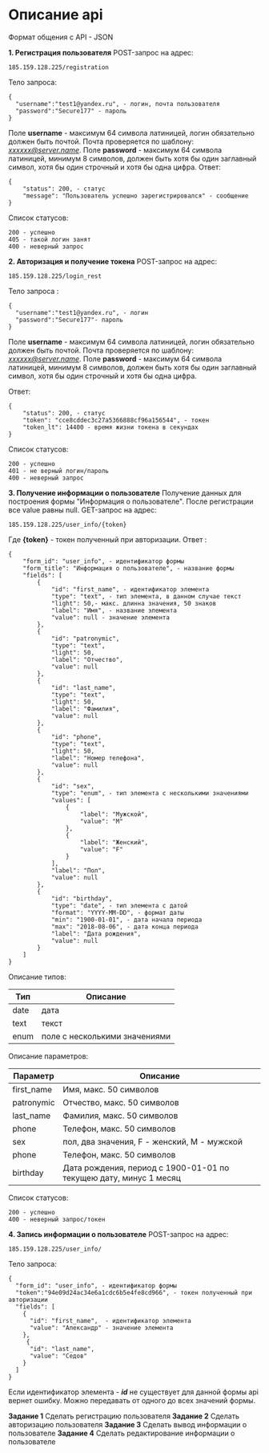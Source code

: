 

# Описание api

 
Формат общения с API - JSON 

**1. Регистрация пользователя**
POST-запрос на адрес:

    185.159.128.225/registration
Тело запроса:

    {
      "username":"test1@yandex.ru", - логин, почта пользователя
      "password":"Secure177" - пароль
    }
Поле **username** -  максимум 64 символа латиницей, логин обязательно должен быть почтой. Почта проверяется по шаблону: *xxxxxx@server.name*.
Поле **password** - максимум 64 символа латиницей, минимум 8 символов, должен быть хотя бы один заглавный символ, хотя бы один строчный и хотя бы одна цифра.
Ответ:

    {
        "status": 200, - статус 
        "message": "Пользователь успешно зарегистрировался" - сообщение
    }
Список статусов:

    200 - успешно
    405 - такой логин занят 
    400 - неверный запрос 
	
	

 **2. Авторизация  и получение токена**
 POST-запрос на адрес:

    185.159.128.225/login_rest
Тело запроса :

    {
      "username":"test1@yandex.ru", - логин
      "password":"Secure177"- пароль
    }
Поле **username** -  максимум 64 символа латиницей, логин обязательно должен быть почтой. Почта проверяется по шаблону: *xxxxxx@server.name*.
Поле **password** - максимум 64 символа латиницей, минимум 8 символов, должен быть хотя бы один заглавный символ, хотя бы один строчный и хотя бы одна цифра.

Ответ:

    {
        "status": 200, - статус
        "token": "cce8cddec3c27a5366888cf96a156544", - токен
        "token_lt": 14400 - время жизни токена в секундах
    }
Список статусов:

    200 - успешно
    401 - не верный логин/пароль
    400 - неверный запрос
**3. **Получение информации о пользователе****
Получение данных для построения формы "Информация о пользователе".
После регистрации все value  равны null.
GET-запрос на адрес:

    185.159.128.225/user_info/{token}
Где **{token}** - токен полученный при авторизации.
Ответ :

    {
        "form_id": "user_info", - идентификатор формы
        "form_title": "Информация о пользователе", - название формы  
        "fields": [
            {
                "id": "first_name", - идентификатор элемента
                "type": "text", - тип элемента, в данном случае текст
                "light": 50,- макс. длинна значения, 50 знаков
                "label": "Имя", - название элемента
                "value": null - значение элемента
            },
            {
                "id": "patronymic",
                "type": "text",
                "light": 50,
                "label": "Отчество",
                "value": null
            },
            {
                "id": "last_name",
                "type": "text",
                "light": 50,
                "label": "Фамилия",
                "value": null
            },
            {
                "id": "phone",
                "type": "text",
                "light": 50,
                "label": "Номер телефона",
                "value": null
            },
            {
                "id": "sex",
                "type": "enum", - тип элемента с несколькими значениями
                "values": [
                    {
                        "label": "Мужской",
                        "value": "M"
                    },
                    {
                        "label": "Женский",
                        "value": "F"
                    }
                ],
                "label": "Пол",
                "value": null
            },
            {
                "id": "birthday", 
                "type": "date", - тип элемента с датой 
                "format": "YYYY-MM-DD", - формат даты
                "min": "1900-01-01", - дата начала периода
                "max": "2018-08-06", - дата конца периода
                "label": "Дата рождения",
                "value": null
            }
        ]
    }

  
Описание типов:

|Тип| Описание  |
|--|--|
| date | дата
text | текст
enum| поле с несколькими значениями

Описание параметров:

|Параметр |Описание  |
|--|--|
| first_name | Имя, макс. 50 символов |
| patronymic| Отчество, макс. 50 символов |
| last_name| Фамилия, макс. 50 символов |
| phone| Телефон, макс. 50 символов |
| sex| пол, два значения, F - женский, M - мужской |
| phone| Телефон, макс. 50 символов |
| birthday|Дата рождения, период с 1900-01-01 по текущею дату, минус 1 месяц |

Список статусов:

    200 - успешно
    400 - неверный запрос/токен

**4. **Запись информации о пользователе****
POST-запрос на адрес:

    185.159.128.225/user_info/
Тело запроса:

    {    
      "form_id": "user_info", - идентификатор формы
      "token":"94e09d24ac34e6a1cdc6b5e4fe8cd966", - токен полученный при авторизации
      "fields": [
        {
          "id": "first_name",  - идентификатор элемента
          "value": "Александр" - значение элемента
        },
         {
          "id": "last_name",
          "value": "Седов"
        }
      ]
    }
Если идентификатор элемента  - ***id*** не существует для данной формы api вернет ошибку.
Можно передавать от одного до всех значений формы. 

**Задание 1**
Сделать регистрацию пользователя
**Задание 2** 
Сделать авторизацию пользователя
**Задание 3**
Сделать вывод информации о пользователе 
**Задание 4** 
Сделать редактирование информации о пользователе
